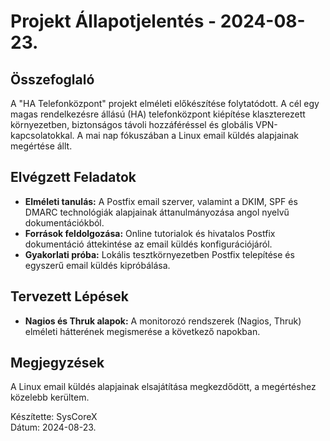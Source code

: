 # Projekt Állapotjelentés - 2024-08-23.

## Összefoglaló
A "HA Telefonközpont" projekt elméleti előkészítése folytatódott. A cél egy magas rendelkezésre állású (HA) telefonközpont kiépítése klaszterezett környezetben, biztonságos távoli hozzáféréssel és globális VPN-kapcsolatokkal. A mai nap fókuszában a Linux email küldés alapjainak megértése állt.

## Elvégzett Feladatok
- **Elméleti tanulás:** A Postfix email szerver, valamint a DKIM, SPF és DMARC technológiák alapjainak áttanulmányozása angol nyelvű dokumentációkból.
- **Források feldolgozása:** Online tutorialok és hivatalos Postfix dokumentáció áttekintése az email küldés konfigurációjáról.
- **Gyakorlati próba:** Lokális tesztkörnyezetben Postfix telepítése és egyszerű email küldés kipróbálása.

## Tervezett Lépések
- **Nagios és Thruk alapok:** A monitorozó rendszerek (Nagios, Thruk) elméleti hátterének megismerése a következő napokban.

## Megjegyzések
A Linux email küldés alapjainak elsajátítása megkezdődött, a megértéshez közelebb kerültem.

Készítette: SysCoreX  
Dátum: 2024-08-23.